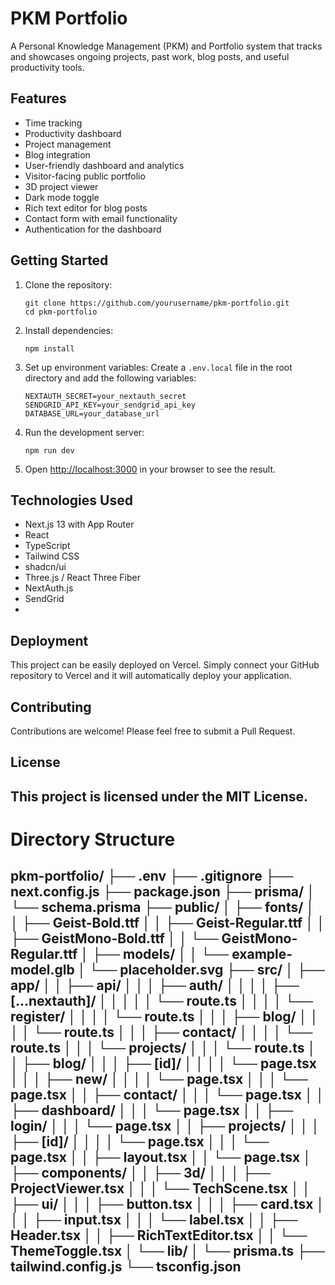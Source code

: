 # PKM Portfolio

A Personal Knowledge Management (PKM) and Portfolio system that tracks and showcases ongoing projects, past work, blog posts, and useful productivity tools.

## Features

- Time tracking
- Productivity dashboard
- Project management
- Blog integration
- User-friendly dashboard and analytics
- Visitor-facing public portfolio
- 3D project viewer
- Dark mode toggle
- Rich text editor for blog posts
- Contact form with email functionality
- Authentication for the dashboard

## Getting Started

1. Clone the repository:
   ```
   git clone https://github.com/yourusername/pkm-portfolio.git
   cd pkm-portfolio
   ```

2. Install dependencies:
   ```
   npm install
   ```

3. Set up environment variables:
   Create a `.env.local` file in the root directory and add the following variables:
   ```
   NEXTAUTH_SECRET=your_nextauth_secret
   SENDGRID_API_KEY=your_sendgrid_api_key
   DATABASE_URL=your_database_url
   ```

4. Run the development server:
   ```
   npm run dev
   ```

5. Open [http://localhost:3000](http://localhost:3000) in your browser to see the result.

## Technologies Used

- Next.js 13 with App Router
- React
- TypeScript
- Tailwind CSS
- shadcn/ui
- Three.js / React Three Fiber
- NextAuth.js
- SendGrid
- 

## Deployment

This project can be easily deployed on Vercel. Simply connect your GitHub repository to Vercel and it will automatically deploy your application.

## Contributing

Contributions are welcome! Please feel free to submit a Pull Request.

## License

This project is licensed under the MIT License.
---
# Directory Structure
pkm-portfolio/
├── .env
├── .gitignore
├── next.config.js
├── package.json
├── prisma/
│   └── schema.prisma
├── public/
│   ├── fonts/
│   │   ├── Geist-Bold.ttf
│   │   ├── Geist-Regular.ttf
│   │   ├── GeistMono-Bold.ttf
│   │   └── GeistMono-Regular.ttf
│   ├── models/
│   │   └── example-model.glb
│   └── placeholder.svg
├── src/
│   ├── app/
│   │   ├── api/
│   │   │   ├── auth/
│   │   │   │   ├── [...nextauth]/
│   │   │   │   │   └── route.ts
│   │   │   │   └── register/
│   │   │   │       └── route.ts
│   │   │   ├── blog/
│   │   │   │   └── route.ts
│   │   │   ├── contact/
│   │   │   │   └── route.ts
│   │   │   └── projects/
│   │   │       └── route.ts
│   │   ├── blog/
│   │   │   ├── [id]/
│   │   │   │   └── page.tsx
│   │   │   ├── new/
│   │   │   │   └── page.tsx
│   │   │   └── page.tsx
│   │   ├── contact/
│   │   │   └── page.tsx
│   │   ├── dashboard/
│   │   │   └── page.tsx
│   │   ├── login/
│   │   │   └── page.tsx
│   │   ├── projects/
│   │   │   ├── [id]/
│   │   │   │   └── page.tsx
│   │   │   └── page.tsx
│   │   ├── layout.tsx
│   │   └── page.tsx
│   ├── components/
│   │   ├── 3d/
│   │   │   ├── ProjectViewer.tsx
│   │   │   └── TechScene.tsx
│   │   ├── ui/
│   │   │   ├── button.tsx
│   │   │   ├── card.tsx
│   │   │   ├── input.tsx
│   │   │   └── label.tsx
│   │   ├── Header.tsx
│   │   ├── RichTextEditor.tsx
│   │   └── ThemeToggle.tsx
│   └── lib/
│       └── prisma.ts
├── tailwind.config.js
└── tsconfig.json
---
